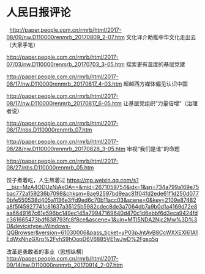 # 人民日报评论
 
http://paper.people.com.cn/rmrb/html/2017-08/09/nw.D110000renmrb_20170809_2-07.htm
文化译介助推中华文化走出去（大家手笔）

http://paper.people.com.cn/rmrb/html/2017-07/03/nw.D110000renmrb_20170703_3-05.htm
探索更有温度的基层党建

http://paper.people.com.cn/rmrb/html/2017-08/17/nw.D110000renmrb_20170817_4-03.htm
超越西方媒体偏见认识中国

http://paper.people.com.cn/rmrb/html/2017-08/17/nw.D110000renmrb_20170817_6-05.htm
让基层党组织“力量倍增”（治理者说）

http://paper.people.com.cn/rmrb/html/2017-08/17/nbs.D110000renmrb_07.htm

http://paper.people.com.cn/rmrb/html/2017-08/28/nw.D110000renmrb_20170828_3-05.htm
审视“我们是谁”的命题

http://paper.people.com.cn/rmrb/html/2017-08/27/nbs.D110000renmrb_05.htm

饺子煮着吃，人生熬着过
https://mp.weixin.qq.com/s?__biz=MzA4ODUzNjAxOA==&mid=2671059754&idx=1&sn=734a799a169e75bac772a159236b7098&chksm=8ae92597bd9eac81f04fd2ede61f1d250d0770bfe550538d405a1136e3ffd9ed6c70b11acc03&scene=0&key=2109e87482a8f5f45927741c81637a35125b5982cdec8de3a7064db7a9b0d1a4169d72e8aa6649167c61e596bc149ec145a79947169640d470c1d6ebbf6d3eca9424fdc361665473bdf638793fc8f8ce&ascene=1&uin=MTI5NDA2Njc2Mw%3D%3D&devicetype=Windows-QQBrowser&version=61030006&pass_ticket=yP03pJntAvB8CcWXXEXl61A1EdWxNhzGXrp%2FvhS9hOopD6V6885VE1wJwD%2Fgsq5q

改革是勇敢者的事业（思想纵横）
http://paper.people.com.cn/rmrb/html/2017-09/14/nw.D110000renmrb_20170914_2-07.htm

